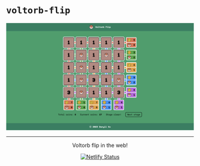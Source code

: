 # `voltorb-flip`

<div align="center">

<img src="./assets/demo.png" alt="Voltorb Flip demo">

<hr />

Voltorb flip in the web!

[![Netlify Status](https://api.netlify.com/api/v1/badges/84d1de02-114e-41ac-94e0-edaca2ea8569/deploy-status)](https://app.netlify.com/sites/voltorb-flip/deploys)

</div>

